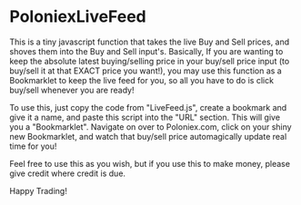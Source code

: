 # PoloniexLiveFeed
This is a tiny javascript function that takes the live Buy and Sell prices, and shoves them into the Buy and Sell input's.
Basically, If you are wanting to keep the absolute latest buying/selling price in your buy/sell price input (to buy/sell it at that EXACT price you want!), you may use this function as a Bookmarklet to keep the live feed for you, so all you have to do is click buy/sell whenever you are ready!

To use this, just copy the code from "LiveFeed.js", create a bookmark and give it a name, and paste this script into the "URL" section.
This will give you a "Bookmarklet".
Navigate on over to Poloniex.com, click on your shiny new Bookmarklet, and watch that buy/sell price automagically update real time for you!

Feel free to use this as you wish, but if you use this to make money, please give credit where credit is due.

Happy Trading!
